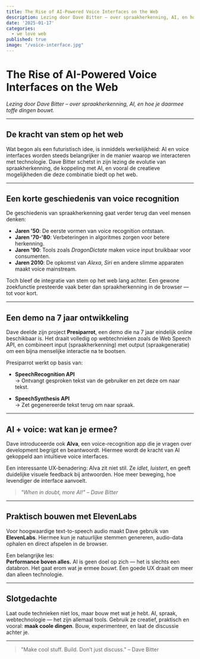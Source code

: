 ```yaml
---
title: The Rise of AI-Powered Voice Interfaces on the Web
description: Lezing door Dave Bitter – over spraakherkenning, AI, en hoe je daarmee toffe dingen bouwt.
date: '2025-01-17'
categories:
  - we love web
published: true
image: "/voice-interface.jpg"
---
```

# The Rise of AI-Powered Voice Interfaces on the Web

*Lezing door Dave Bitter – over spraakherkenning, AI, en hoe je daarmee toffe dingen bouwt.*

---

## De kracht van stem op het web

Wat begon als een futuristisch idee, is inmiddels werkelijkheid: AI en voice interfaces worden steeds belangrijker in de manier waarop we interacteren met technologie. Dave Bitter schetst in zijn lezing de evolutie van spraakherkenning, de koppeling met AI, en vooral de creatieve mogelijkheden die deze combinatie biedt op het web.

---

## Een korte geschiedenis van voice recognition

De geschiedenis van spraakherkenning gaat verder terug dan veel mensen denken:

- **Jaren '50**: De eerste vormen van voice recognition ontstaan.
- **Jaren '70-'80**: Verbeteringen in algoritmes zorgen voor betere herkenning.
- **Jaren '90**: Tools zoals *DragonDictate* maken voice input bruikbaar voor consumenten.
- **Jaren 2010**: De opkomst van *Alexa*, *Siri* en andere slimme apparaten maakt voice mainstream.

Toch bleef de integratie van stem op het web lang achter. Een gewone zoekfunctie presteerde vaak beter dan spraakherkenning in de browser — tot voor kort.

---

## Een demo na 7 jaar ontwikkeling

Dave deelde zijn project **Presiparrot**, een demo die na 7 jaar eindelijk online beschikbaar is. Het draait volledig op webtechnieken zoals de Web Speech API, en combineert input (spraakherkenning) met output (spraakgeneratie) om een bijna menselijke interactie na te bootsen.

Presiparrot werkt op basis van:

- **SpeechRecognition API**  
  → Ontvangt gesproken tekst van de gebruiker en zet deze om naar tekst.
  
- **SpeechSynthesis API**  
  → Zet gegenereerde tekst terug om naar spraak.

---

## AI + voice: wat kan je ermee?

Dave introduceerde ook **AIva**, een voice-recognition app die je vragen over development begrijpt en beantwoordt. Hiermee wordt de kracht van AI gekoppeld aan intuïtieve voice interfaces.

Een interessante UX-benadering: AIva zit niet stil. Ze *idlet*, *luistert*, en geeft duidelijke visuele feedback bij antwoorden. Hoe meer beweging, hoe levendiger de interface aanvoelt.

> *"When in doubt, more AI!" – Dave Bitter*

---

## Praktisch bouwen met ElevenLabs

Voor hoogwaardige text-to-speech audio maakt Dave gebruik van **ElevenLabs**. Hiermee kun je natuurlijke stemmen genereren, audio-data ophalen en direct afspelen in de browser.

Een belangrijke les:  
**Performance boven alles.** AI is geen doel op zich — het is slechts een databron. Het gaat erom wat je ermee *bouwt*. Een goede UX draait om meer dan alleen technologie.

---

## Slotgedachte

Laat oude technieken niet los, maar bouw met wat je hebt. AI, spraak, webtechnologie — het zijn allemaal tools. Gebruik ze creatief, praktisch en vooral: **maak coole dingen**. Bouw, experimenteer, en laat de discussie achter je.

---

> "Make cool stuff. Build. Don’t just discuss." – Dave Bitter